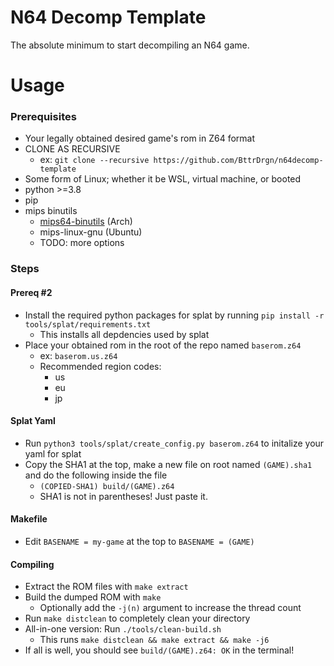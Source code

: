 # N64 Decomp Template

The absolute minimum to start decompiling an N64 game.

# Usage
### Prerequisites
- Your legally obtained desired game's rom in Z64 format
- CLONE AS RECURSIVE
    - ex: `git clone --recursive https://github.com/BttrDrgn/n64decomp-template`
- Some form of Linux; whether it be WSL, virtual machine, or booted
- python >=3.8
- pip
- mips binutils
    - [mips64-binutils](https://aur.archlinux.org/packages/mips64-elf-binutils) (Arch)
    - mips-linux-gnu (Ubuntu)
    - TODO: more options

### Steps
#### Prereq #2
- Install the required python packages for splat by running `pip install -r tools/splat/requirements.txt`
    - This installs all depdencies used by splat
- Place your obtained rom in the root of the repo named `baserom.z64`
    - ex: `baserom.us.z64`
    - Recommended region codes:
        - us
        - eu
        - jp

#### Splat Yaml
- Run `python3 tools/splat/create_config.py baserom.z64` to initalize your yaml for splat
- Copy the SHA1 at the top, make a new file on root named `(GAME).sha1` and do the following inside the file
    - `(COPIED-SHA1) build/(GAME).z64`
    - SHA1 is not in parentheses! Just paste it.

#### Makefile
- Edit `BASENAME = my-game` at the top to `BASENAME = (GAME)`

#### Compiling
- Extract the ROM files with `make extract`
- Build the dumped ROM with `make`
    - Optionally add the `-j(n)` argument to increase the thread count
- Run `make distclean` to completely clean your directory
- All-in-one version: Run `./tools/clean-build.sh`
    - This runs `make distclean && make extract && make -j6`
- If all is well, you should see `build/(GAME).z64: OK` in the terminal!